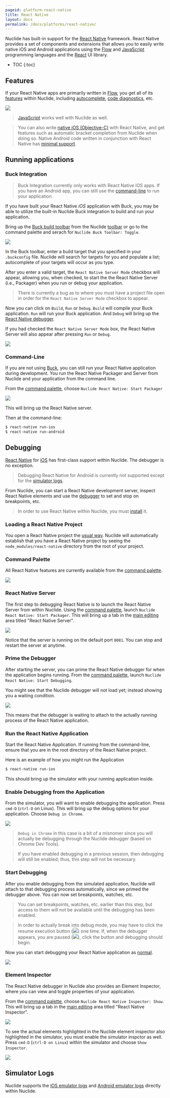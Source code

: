 ```yaml
---
pageid: platform-react-native
title: React Native
layout: docs
permalink: /docs/platforms/react-native/
---
```


Nuclide has built-in support for the [React Native](https://facebook.github.io/react-native/)
framework. React Native provides a set of components and extensions that allows you to easily write
native iOS and Android applications using the [Flow](/docs/languages/flow) and
[JavaScript](/docs/languages/other#javascript) programming languages and the
[React](http://facebook.github.io/react/) UI library.

* TOC
{:toc}

## Features

If your React Native apps are primarily written in [Flow](/docs/languages/flow), you get all of its
[features](/docs/languages/flow/#features) within Nuclide, including
[autocomplete](/docs/languages/flow/#autocomplete),
[code diagnostics](/docs/languages/flow/#features__code-diagnostics), etc.

![](/static/images/docs/platform-react-native-feature-autocomplete.png)

> [JavaScript](/docs/languages/other/#javascript) works well with Nuclide as well.

> You can also write [native iOS (Objective-C)](/docs/platforms/ios) with React Native, and get
> features such as automatic bracket completion from Nuclide when doing so. Native Android code
> written in conjunction with React Native has [minimal support](/docs/platforms/android).

## Running applications

### Buck Integration

> Buck Integration currently only works with React Native iOS apps. If you have an Android app, you
> can still use the
> [command-line](/docs/platforms/react-native/#running-applications__command-line) to run your
> application.

If you have built your React Native *iOS* application with Buck, you may be able to utilize the
built-in Nuclide Buck integration to build and run your application.

Bring up the [Buck build toolbar](/docs/features/toolbar/#buttons) from the Nuclide
[toolbar](/docs/features/toolbar/) or go to the command palette and serach for
`Nuclide Buck Toolbar: Toggle`.

![](/static/images/docs/platform-react-native-running-buck-toolbar.png)

In the Buck toolbar, enter a build target that you specified in your `.buckconfig` file. Nuclide
will search for targets for you and populate a list; autocomplete of your targets will occur as
you type.

After you enter a valid target, the `React Native Server Mode` checkbox will appear, allowing you,
when checked, to start the the React Native Server (i.e., Packager) when you run or debug your
application.

> There is currently a bug as to where you must have a project file open in order for the
> `React Native Server Mode` checkbox to appear.

Now you can click on `Build`, `Run` or `Debug`. `Build` will compile your Buck application.
`Run` will run your Buck application. And `Debug` will bring up the
[React Native debugger](/docs/features/debugger/#react-native).

If you had checked the `React Native Server Mode` box, the React Native Server will also appear
after pressing `Run` or `Debug`.

![](/static/images/docs/platform-react-native-running-server.png)

### Command-Line

If you are not using [Buck](#running-applications__buck-integration), you can still run your React
Native application during development. You run the React Native Packager and Server from Nuclide and
your application from the command line.

From the [command palette](/docs/editor/basics/#command-palette), choose
`Nuclide React Native: Start Packager`

![](/static/images/docs/platform-react-native-running-server-command.png)

This will bring up the React Native server.

Then at the command-line:

```bash
$ react-native run-ios
$ react-native run-android
```

## Debugging

[React Native](https://facebook.github.io/react-native/) for [iOS](/docs/platforms/ios) has
first-class support within Nuclide. The debugger is no exception.

> Debugging React Native for Android is currently not supported except for the
> [simulator logs](#simulator-logs).

From Nuclide, you can start a React Native development server, inspect React Native elements and
use the [debugger](/docs/features/debugger#basics) to set and stop on breakpoints, etc.

> In order to use React Native within Nuclide, you must
> [install](https://facebook.github.io/react-native/docs/getting-started.html) it.

### Loading a React Native Project

You open a React Native project the
[usual way](/docs/quick-start/getting-started/#adding-a-project). Nuclide will automatically
establish that you have a React Native project by seeing the `node_modules/react-native` directory
from the root of your project.

### Command Palette

All React Native features are currently available from the
[command palette](/docs/editor/basics/#command-palette).

![](/static/images/docs/feature-debugger-languages-react-native-command-palette.png)

### React Native Server

The first step to debugging React Native is to launch the React Native Server from within Nuclide.
Using the [command palette](/docs/editor/basics/#command-palette), launch
`Nuclide React Native: Start Packager`. This will bring up a tab in the
[main editing](/docs/editor/basics/#editing-area) area titled "React Native Server".

![](/static/images/docs/feature-debugger-languages-react-native-server.png)

Notice that the server is running on the default port `8081`. You can stop and restart the server
at anytime.

### Prime the Debugger

After starting the server, you can prime the React Native debugger for when the application begins
running. From the [command palette](/docs/editor/basics/#command-palette), launch
`Nuclide React Native: Start Debugging`.

You might see that the Nuclide debugger will not load yet; instead showing you a waiting condition.

![](/static/images/docs/feature-debugger-languages-react-native-debugger-priming.png)

This means that the debugger is waiting to attach to the actually running process of the React
Native application.

### Run the React Native Application

Start the React Native Application. If running from the command-line, ensure that you are in the
root directory of the React Native project.

Here is an example of how you might run the Application

```bash
$ react-native run-ios
```

This should bring up the simulator with your running application inside.

### Enable Debugging from the Application

From the simulator, you will want to enable debugging the application. Press `cmd-D` (`ctrl-D` on
Linux). This will bring up the debug options for your application. Choose `Debug in Chrome`.

![](/static/images/docs/feature-debugger-languages-react-native-application-debug-options.png)

> `Debug in Chrome` in this case is a bit of a misnomer since you will actually be debugging
> through the Nuclide debugger (based on Chrome Dev Tools).

> If you have enabled debugging in a previous session, then debugging will still be enabled; thus,
> this step will not be necessary.

### Start Debugging

After you enable debugging from the simulated application, Nuclide will attach to that debugging
process automatically, since we primed the debugger above. You can now set breakpoints, watches,
etc.

> You can set breakpoints, watches, etc. earlier than this step, but access to them will not be
> available until the debugging has been enabled.

> In order to actually break into debug mode, you may have to click the resume execution button
> (![](/static/images/docs/feature-debugger-languages-react-native-debugger-resume.png)) one time.
> If, when the debugger appears, you are
> paused (![](/static/images/docs/feature-debugger-languages-react-native-debugger-pause.png)),
> click the button and debugging should begin.

Now you can start debugging your React Native application as
[normal](/docs/features/debugger#basics).

![](/static/images/docs/feature-debugger-languages-react-native-debugging.png)

### Element Inspector

The React Native debugger in Nuclide also provides an Element Inspector, where you can view and
toggle properties of your application.

From the [command palette](/docs/editor/basics/#command-palette), choose
`Nuclide React Native Inspector: Show`. This will bring up a tab in the
[main editing](/docs/editor/basics/#editing-area) area titled "React Native Inspector".

![](/static/images/docs/feature-debugger-languages-react-native-element-inspector.png)

To see the actual elements highlighted in the Nuclide element inspector also highlighted in the
simulator, you must enable the simulator inspctor as well. Press `cmd-D` (`ctrl-D on Linux`) within
the simulator and choose `Show Inspector`.

![](/static/images/docs/feature-debugger-languages-react-native-application-show-inspector.png)

## Simulator Logs

Nuclide supports the [iOS emulator logs](/docs/platforms/ios#simulator-logs) and
[Android emulator logs](/docs/platforms/android#emulator-logs) directly within Nuclide.
